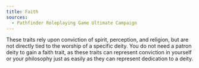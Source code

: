 ```yaml
---
title: Faith
sources:
  - Pathfinder Roleplaying Game Ultimate Campaign
---
```


These traits rely upon conviction of spirit, perception, and religion, but are not directly tied to the worship of a specific deity. You do not need a patron deity to gain a faith trait, as these traits can represent conviction in yourself or your philosophy just as easily as they can represent dedication to a deity.
